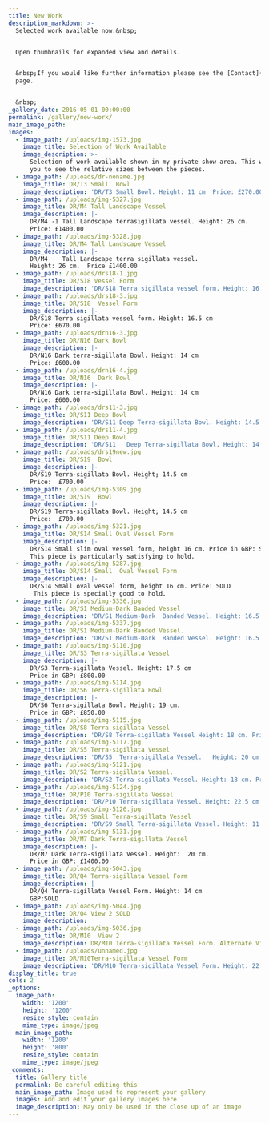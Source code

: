 ```yaml
---
title: New Work
description_markdown: >-
  Selected work available now.&nbsp;


  Open thumbnails for expanded view and details.


  &nbsp;If you would like further information please see the [Contact](/contact)
  page.


  &nbsp;
_gallery_date: 2016-05-01 00:00:00
permalink: /gallery/new-work/
main_image_path:
images:
  - image_path: /uploads/img-1573.jpg
    image_title: Selection of Work Available
    image_description: >-
      Selection of work available shown in my private show area. This will help
      you to see the relative sizes between the pieces.
  - image_path: /uploads/dr-noname.jpg
    image_title: DR/T3 Small  Bowl
    image_description: 'DR/T3 Small Bowl. Height: 11 cm  Price: £270.00'
  - image_path: /uploads/img-5327.jpg
    image_title: DR/M4 Tall Landscape Vessel
    image_description: |-
      DR/M4 -1 Tall Landscape terrasigillata vessel. Height: 26 cm.
      Price: £1400.00
  - image_path: /uploads/img-5328.jpg
    image_title: DR/M4 Tall Landscape Vessel
    image_description: |-
      DR/M4    Tall Landscape terra sigillata vessel.
      Height: 26 cm.  Price £1400.00
  - image_path: /uploads/drs18-1.jpg
    image_title: DR/S18 Vessel Form
    image_description: 'DR/S18 Terra sigillata vessel form. Height: 16.5 cm. Price: £670.00'
  - image_path: /uploads/drs18-3.jpg
    image_title: DR/S18  Vessel Form
    image_description: |-
      DR/S18 Terra sigillata vessel form. Height: 16.5 cm
      Price: £670.00
  - image_path: /uploads/drn16-3.jpg
    image_title: DR/N16 Dark Bowl
    image_description: |-
      DR/N16 Dark terra-sigillata Bowl. Height: 14 cm
      Price: £600.00
  - image_path: /uploads/drn16-4.jpg
    image_title: DR/N16  Dark Bowl
    image_description: |-
      DR/N16 Dark terra-sigillata Bowl. Height: 14 cm
      Price: £600.00
  - image_path: /uploads/drs11-3.jpg
    image_title: DR/S11 Deep Bowl
    image_description: 'DR/S11 Deep Terra-sigillata Bowl. Height: 14.5 cm. Price in GBP: SOLD'
  - image_path: /uploads/drs11-4.jpg
    image_title: DR/S11 Deep Bowl
    image_description: 'DR/S11   Deep Terra-sigillata Bowl. Height: 14.5 cm. Price: SOLD'
  - image_path: /uploads/drs19new.jpg
    image_title: DR/S19  Bowl
    image_description: |-
      DR/S19 Terra-sigillata Bowl. Height; 14.5 cm 
      Price:  £700.00
  - image_path: /uploads/img-5309.jpg
    image_title: DR/S19  Bowl
    image_description: |-
      DR/S19 Terra-sigillata Bowl. Height; 14.5 cm 
      Price:  £700.00
  - image_path: /uploads/img-5321.jpg
    image_title: DR/S14 Small Oval Vessel Form
    image_description: |-
      DR/S14 Small slim oval vessel form, height 16 cm. Price in GBP: SOLD
      This piece is particularly satisfying to hold.
  - image_path: /uploads/img-5287.jpg
    image_title: DR/S14 Small  Oval Vessel Form
    image_description: |-
      DR/S14 Small oval vessel form, height 16 cm. Price: SOLD
       This piece is specially good to hold.
  - image_path: /uploads/img-5336.jpg
    image_title: DR/S1 Medium-Dark Banded Vessel
    image_description: 'DR/S1 Medium-Dark  Banded Vessel. Height: 16.5 cm. Price: £490.00'
  - image_path: /uploads/img-5337.jpg
    image_title: DR/S1 Medium-Dark Banded Vessel.
    image_description: 'DR/S1 Medium-Dark  Banded Vessel. Height: 16.5 cm. Price: £490.00'
  - image_path: /uploads/img-5110.jpg
    image_title: DR/S3 Terra-sigillata Vessel
    image_description: |-
      DR/S3 Terra-sigillata Vessel. Height: 17.5 cm
      Price in GBP: £800.00
  - image_path: /uploads/img-5114.jpg
    image_title: DR/S6 Terra-sigillata Bowl
    image_description: |-
      DR/S6 Terra-sigillata Bowl. Height: 19 cm.
      Price in GBP: £850.00
  - image_path: /uploads/img-5115.jpg
    image_title: DR/S8 Terra-sigillata Vessel
    image_description: 'DR/S8 Terra-sigillata Vessel Height: 18 cm. Price in GBP: £800.00'
  - image_path: /uploads/img-5117.jpg
    image_title: DR/S5 Terra-sigillata Vessel
    image_description: 'DR/S5  Terra-sigillata Vessel.   Height: 20 cm. Price in GBP: £900.00'
  - image_path: /uploads/img-5121.jpg
    image_title: DR/S2 Terra-sigillata Vessel.
    image_description: 'DR/S2 Terra-sigillata Vessel. Height: 18 cm. Price in GBP: £800.00'
  - image_path: /uploads/img-5124.jpg
    image_title: DR/P10 Terra-sigillata Vessel
    image_description: 'DR/P10 Terra-sigillata Vessel. Height: 22.5 cm. Price in GBP: £1500.00'
  - image_path: /uploads/img-5126.jpg
    image_title: DR/S9 Small Terra-sigillata Vessel
    image_description: 'DR/S9 Small Terra-sigillata Vessel. Height: 11.5 cm.Price in GBP: SOLD'
  - image_path: /uploads/img-5131.jpg
    image_title: DR/M7 Dark Terra-sigillata Vessel
    image_description: |-
      DR/M7 Dark Terra-sigillata Vessel. Height:  20 cm.  
      Price in GBP: £1400.00
  - image_path: /uploads/img-5043.jpg
    image_title: DR/Q4 Terra-sigillata Vessel Form
    image_description: |-
      DR/Q4 Terra-sigillata Vessel Form. Height: 14 cm
      GBP:SOLD
  - image_path: /uploads/img-5044.jpg
    image_title: DR/Q4 View 2 SOLD
    image_description:
  - image_path: /uploads/img-5036.jpg
    image_title: DR/M10  View 2
    image_description: DR/M10 Terra-sigillata Vessel Form. Alternate View
  - image_path: /uploads/unnamed.jpg
    image_title: DR/M10Terra-sigillata Vessel Form
    image_description: 'DR/M10 Terra-sigillata Vessel Form. Height: 22 cm. Price in GBP: £1160.00'
display_title: true
cols: 2
_options:
  image_path:
    width: '1200'
    height: '1200'
    resize_style: contain
    mime_type: image/jpeg
  main_image_path:
    width: '1200'
    height: '800'
    resize_style: contain
    mime_type: image/jpeg
_comments:
  title: Gallery title
  permalink: Be careful editing this
  main_image_path: Image used to represent your gallery
  images: Add and edit your gallery images here
  image_description: May only be used in the close up of an image
---
```


